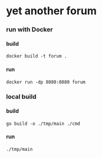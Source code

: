 # yet another forum

### run with Docker

#### build

`docker build -t forum .`

#### run

`docker run -dp 8080:8080 forum`

### local build

#### build

`go build -o ./tmp/main ./cmd`

#### run

`./tmp/main`
